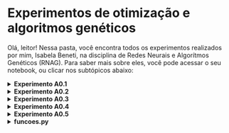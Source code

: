 # Experimentos de otimização e algoritmos genéticos
Olá, leitor! Nessa pasta, você encontra todos os experimentos realizados por mim, Isabela Beneti, na disciplina de Redes Neurais e Algorítmos Genéticos (RNAG). Para saber mais sobre eles, você pode acessar o seu notebook, ou clicar nos subtópicos abaixo:
<details><summary><b>Experimento A0.1</b></summary>
<p align="justify">
O primeiro experimento, resolvido no notebook "experimento A.01" foi resolvido em classe utilizando python puro, isto é, apenas python e as bibliotecas já embutidas no JupyterNotebook. Nele, nós resolvemos o problema de 4 caixas binárias utilizando o método de busca aleatória. Para tanto, escrevemos 3 funções que, ao final, devolviam uma resposta diferente a cada vez que rodávamos a célula
</p>
<p align="justify">
Logo, concluímos que o método de busca aleatória é probabilístico, e não determinístico.
</p>
<p align="justify">
ATUALIZAÇÃO 16/03: ao invés de definirmos as funções nesse notebook, transferimo-nas para o arquivo "funcoes.py" e imporamo-nas
</p>
</details>
<details><summary><b>Experimento A0.2</b></summary>
<p align="justify">
No segundo experimento,  resolvemos o problema de 4 caixas binárias utilizando o método de busca em grade. Para tanto, importamos uma função entre as funções escritas no experimento A.01. A partir desse método, conseguimos analisar todas os indivíduos (candidatos) possíveis, e, por isso, o código sempre nos retornava a mesma resposta.
</p>
<p align="justify">
Logo, concluímos que o método de busca em grade determinístico probabilístico, e não probabilístico .
</p>
</details>
<details><summary><b>Experimento A0.3</b></summary>
<p align="justify">
Na segunda aula de Redes Neurais e Algorítmos genéticos, desenvolvemos o nosso primeiro algorítmo genético, com o intuito de resolver o nosso problema das caixas binárias, seguindo o mesmo modelo dos outros experimentos.
<p align="justify">
No experimento 4, concluímos que o método de algorítimos genéticos probabilístico, pois depende de fatores aleatórios, incluindo constantes como a chance de mutação e de cruzamento, que, inclusive, podem determinar quão boa será a sua resposta.
</p>
</p>
</details>
<details><summary><b>Experimento A0.4</b></summary>
<p align="justify">
Nesse documento, armazenamos funções criandas nos notebooks, o que diminui o risco de perdê-las e facilita o nosso acesso a elas. Dessa forma, criamos a nossa pr´topria biblioteca de funções!

</p>
</details>
<details><summary><b>Experimento A0.5</b></summary>
<p align="justify">
Nesse documento, armazenamos funções criandas nos notebooks, o que diminui o risco de perdê-las e facilita o nosso acesso a elas. Dessa forma, criamos a nossa pr´topria biblioteca de funções!

</p>
</details>
<details><summary><b>funcoes.py</b></summary>
<p align="justify">
Nesse documento, armazenamos funções criandas nos notebooks, o que diminui o risco de perdê-las e facilita o nosso acesso a elas. Dessa forma, criamos a nossa pr´topria biblioteca de funções!

</p>
</details>
